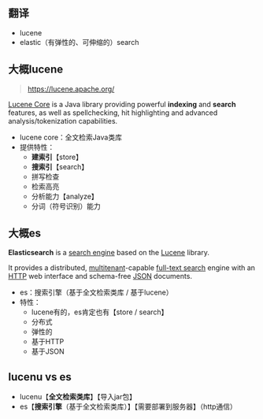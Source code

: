 ## 翻译

- lucene
- elastic（有弹性的、可伸缩的）search

## 大概lucene

> https://lucene.apache.org/

[Lucene Core](https://lucene.apache.org/core/) is a Java library providing powerful **indexing** and **search** features, as well as spellchecking, hit highlighting and advanced analysis/tokenization capabilities.

- lucene core：全文检索Java类库
- 提供特性：
  - **建索引**【store】
  - **搜索引**【search】
  - 拼写检查
  - 检索高亮
  - 分析能力【analyze】
  - 分词（符号识别）能力

## 大概es

**Elasticsearch** is a [search engine](https://en.wikipedia.org/wiki/Search_engine_(computing)) based on the [Lucene](https://en.wikipedia.org/wiki/Lucene) library.

It provides a distributed, [multitenant](https://en.wikipedia.org/wiki/Multitenancy)-capable [full-text search](https://en.wikipedia.org/wiki/Full-text_search) engine with an [HTTP](https://en.wikipedia.org/wiki/HTTP) web interface and schema-free [JSON](https://en.wikipedia.org/wiki/JSON) documents.

- es：搜索引擎（基于全文检索类库 / 基于lucene）
- 特性：
  - lucene有的，es肯定也有【store / search】
  - 分布式
  - 弹性的
  - 基于HTTP
  - 基于JSON

## lucenu vs es

- lucenu【**全文检索类库**】【导入jar包】
- es【**搜索引擎**（基于全文检索类库）】【需要部署到服务器】（http通信）